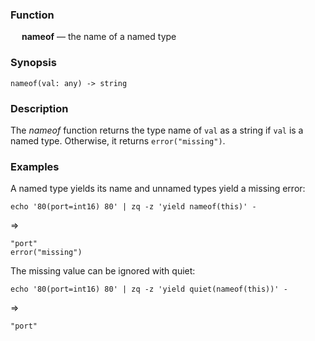### Function

&emsp; **nameof** &mdash; the name of a named type

### Synopsis

```
nameof(val: any) -> string
```
### Description

The _nameof_ function returns the type name of `val` as a string if `val` is a named type.
Otherwise, it returns `error("missing")`.

### Examples

A named type yields its name and unnamed types yield a missing error:
```mdtest-command
echo '80(port=int16) 80' | zq -z 'yield nameof(this)' -
```
=>
```mdtest-output
"port"
error("missing")
```

The missing value can be ignored with quiet:
```mdtest-command
echo '80(port=int16) 80' | zq -z 'yield quiet(nameof(this))' -
```
=>
```mdtest-output
"port"
```
